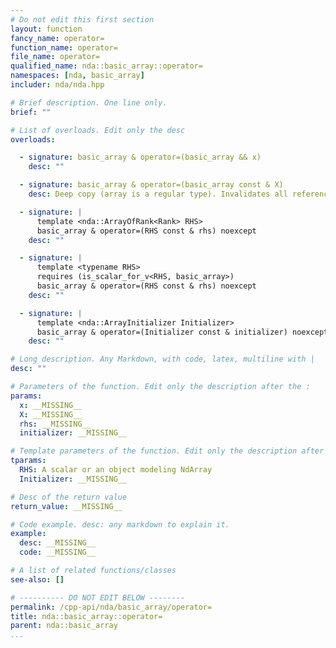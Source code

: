 ```yaml
---
# Do not edit this first section
layout: function
fancy_name: operator=
function_name: operator=
file_name: operator=
qualified_name: nda::basic_array::operator=
namespaces: [nda, basic_array]
includer: nda/nda.hpp

# Brief description. One line only.
brief: ""

# List of overloads. Edit only the desc
overloads:

  - signature: basic_array & operator=(basic_array && x)
    desc: ""

  - signature: basic_array & operator=(basic_array const & X)
    desc: Deep copy (array is a regular type). Invalidates all references to the storage.

  - signature: |
      template <nda::ArrayOfRank<Rank> RHS>
      basic_array & operator=(RHS const & rhs) noexcept
    desc: ""

  - signature: |
      template <typename RHS>
      requires (is_scalar_for_v<RHS, basic_array>)
      basic_array & operator=(RHS const & rhs) noexcept
    desc: ""

  - signature: |
      template <nda::ArrayInitializer Initializer>
      basic_array & operator=(Initializer const & initializer) noexcept
    desc: ""

# Long description. Any Markdown, with code, latex, multiline with |
desc: ""

# Parameters of the function. Edit only the description after the :
params:
  x: __MISSING__
  X: __MISSING__
  rhs: __MISSING__
  initializer: __MISSING__

# Template parameters of the function. Edit only the description after the :
tparams:
  RHS: A scalar or an object modeling NdArray
  Initializer: __MISSING__

# Desc of the return value
return_value: __MISSING__

# Code example. desc: any markdown to explain it.
example:
  desc: __MISSING__
  code: __MISSING__

# A list of related functions/classes
see-also: []

# ---------- DO NOT EDIT BELOW --------
permalink: /cpp-api/nda/basic_array/operator=
title: nda::basic_array::operator=
parent: nda::basic_array
...
```



